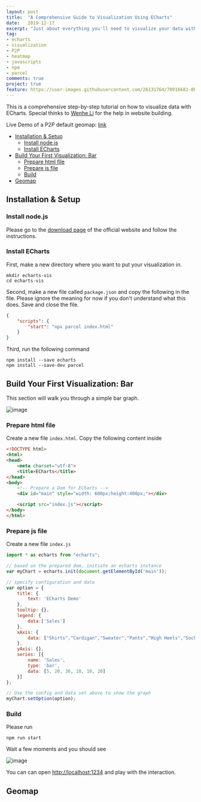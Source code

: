```yaml
---
layout: post
title:  "A Comprehensive Guide to Visualization Using ECharts"
date:   2019-12-17
excerpt: "Just about everything you'll need to visualize your data with ECharts"
tag:
- echarts 
- visualization
- P2P
- heatmap
- javascripts
- npm
- parcel
comments: true
project: true
feature: https://user-images.githubusercontent.com/26131764/70916681-0bc62500-2057-11ea-87a7-2b49ba113509.png
---
```


This is a comprehensive step-by-step tutorial on how to visualize data with ECharts. Special thinks to [Wenhe Li](https://portfolio.steins.live) for the help in website building.

Live Demo of a P2P default geomap: [link](https://honors.anpu.li)

- [Installation &amp; Setup](#installation-amp-setup)
  - [Install node.js](#install-nodejs)
  - [Install ECharts](#install-echarts)
- [Build Your First Visualization: Bar](#build-your-first-visualization-bar)
  - [Prepare html file](#prepare-html-file)
  - [Prepare js file](#prepare-js-file)
  - [Build](#build)
- [Geomap](#geomap)

## Installation & Setup

### Install node.js

Please go to the [download page](https://nodejs.org/en/download/) of the official website and follow the instructions.

### Install ECharts

First, make a new directory where you want to put your visualization in.

```shell
mkdir echarts-vis
cd echarts-vis
```

Second, make a new file called `package.json` and copy the following in the file. Please ignore the meaning for now if you don't understand what this does. Save and close the file.

```json
{
    "scripts": {
        "start": "npx parcel index.html"
    }
}
```

Third, run the following command

```shell
npm install --save echarts
npm install --save-dev parcel
```

## Build Your First Visualization: Bar

This section will walk you through a simple bar graph.

![image](https://user-images.githubusercontent.com/26131764/70975935-e2080f00-20e5-11ea-9163-1b0903817dde.png)

### Prepare html file

Create a new file `index.html`. Copy the following content inside

```html
<!DOCTYPE html>
<html>
<head>
    <meta charset="utf-8">
    <title>ECharts</title>
</head>
<body>
    <!-- Prepare a Dom for ECharts -->
    <div id="main" style="width: 600px;height:400px;"></div>

    <script src="index.js"></script>
</body>
</html>
```

### Prepare js file

Create a new file `index.js`

```javascript
import * as echarts from "echarts";

// based on the prepared dom, initiate an echarts instance
var myChart = echarts.init(document.getElementById('main'));

// specify configuration and data
var option = {
    title: {
        text: 'ECharts Demo'
    },
    tooltip: {},
    legend: {
        data:['Sales']
    },
    xAxis: {
        data: ["Shirts","Cardigan","Sweater","Pants","High Heels","Socks"]
    },
    yAxis: {},
    series: [{
        name: 'Sales',
        type: 'bar',
        data: [5, 20, 36, 10, 10, 20]
    }]
};

// Use the config and data set above to show the graph
myChart.setOption(option);
```

### Build

Please run

```shell
npm run start
```

Wait a few moments and you should see

![image](https://user-images.githubusercontent.com/26131764/70975659-53938d80-20e5-11ea-8fa0-19c318c31251.png)

You can can open <http://localhost:1234> and play with the interaction.

## Geomap

